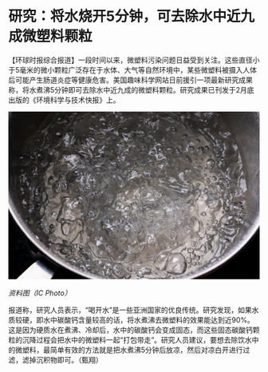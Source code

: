 # 研究：将水烧开5分钟，可去除水中近九成微塑料颗粒

【环球时报综合报道】一段时间以来，微塑料污染问题日益受到关注。这些直径小于5毫米的微小颗粒广泛存在于水体、大气等自然环境中，某些微塑料被摄入人体后可能产生肠道炎症等健康危害。美国趣味科学网站日前援引一项最新研究成果称，将水煮沸5分钟即可去除水中近九成的微塑料颗粒。研究成果已刊发于2月底出版的《环境科学与技术快报》上。

![0bc29b81c16cb2e2d4a93cc1985dd76d.jpg](https://raw.githubusercontent.com/qqhsx/qqnews_image/main/2024/03/04/研究：将水烧开5分钟，可去除水中近九成微塑料颗粒/0bc29b81c16cb2e2d4a93cc1985dd76d.jpg)

_资料图（IC Photo）_

报道称，研究人员表示，“喝开水”是一些亚洲国家的优良传统。研究发现，如果水质较硬，即水中碳酸钙含量较高的话，将水煮沸去微塑料的效果能达到近90%。这是因为硬质水在煮沸、冷却后，水中的碳酸钙会变成固态，而这些固态碳酸钙颗粒的沉降过程会把水中的微塑料一起“打包带走”。研究人员建议，要想去除饮水中的微塑料，最简单有效的方法就是把水煮沸5分钟后放凉，然后对凉白开进行过滤，滤掉沉积物即可。（甄翔）

